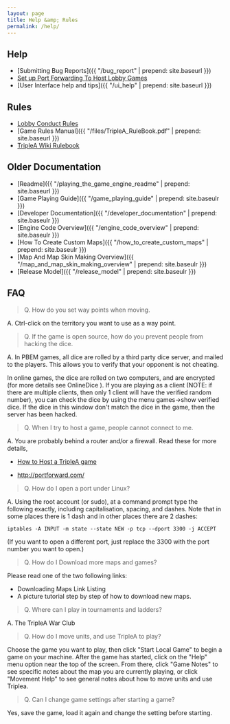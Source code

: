 ```yaml
---
layout: page
title: Help &amp; Rules
permalink: /help/
---
```


## Help
* [Submitting Bug Reports]({{ "/bug_report" | prepend: site.baseurl }})
* [Set up Port Forwarding To Host Lobby Games](http://tripleadev.1671093.n2.nabble.com/Download-Maps-Links-Hosting-Games-General-Information-tp4074312p4085700.html)
* [User Interface help and tips]({{ "/ui_help" | prepend: site.baseurl }})

## Rules

* [Lobby Conduct Rules](http://www.tripleawarclub.org/modules/newbb/viewtopic.php?topic_id=100&forum=1)
* [Game Rules Manual]({{ "/files/TripleA_RuleBook.pdf" | prepend: site.baseurl }})
* [TripleA Wiki Rulebook](http://en.wikibooks.org/wiki/TripleA)


## Older Documentation
* [Readme]({{ "/playing_the_game_engine_readme" | prepend: site.baseurl }})
* [Game Playing Guide]({{ "/game_playing_guide" | prepend: site.baseulr }})
* [Developer Documentation]({{ "/developer_documentation" | prepend: site.baseulr }})
* [Engine Code Overview]({{ "/engine_code_overview" | prepend: site.baseulr }})
* [How To Create Custom Maps]({{ "/how_to_create_custom_maps" | prepend: site.baseulr }})
* [Map And Map Skin Making Overview]({{ "/map_and_map_skin_making_overview" | prepend: site.baseulr }})
* [Release Model]({{ "/release_model" | prepend: site.baseulr }})


## FAQ

> Q. How do you set way points when moving.

A. Ctrl-click on the territory you want to use as a way point.


> Q. If the game is open source, how do you prevent people from hacking the dice.

A. In PBEM games, all dice are rolled by a third party dice server, and mailed to the players. This allows you to verify that your opponent is not cheating.

In online games, the dice are rolled on two computers, and are encrypted (for more details see OnlineDice ). If you are playing as a client (NOTE: if there are multiple clients, then only 1 client will have the verified random number), you can check the dice by using the menu games->show verified dice. If the dice in this window don't match the dice in the game, then the server has been hacked.


> Q. When I try to host a game, people cannot connect to me.

A. You are probably behind a router and/or a firewall. Read these for more details,

* [How to Host a TripleA game](http://tripleadev.1671093.n2.nabble.com/Download-Maps-Links-Hosting-Games-General-Information-tp4074312p4085700.html)

* <http://portforward.com/>


> Q. How do I open a port under Linux?

A. Using the root account (or sudo), at a command prompt type the following exactly, including capitalisation, spacing, and dashes. Note that in some places there is 1 dash and in other places there are 2 dashes:

`iptables -A INPUT -m state --state NEW -p tcp --dport 3300 -j ACCEPT`

(If you want to open a different port, just replace the 3300 with the port number you want to open.)


> Q. How do I Download more maps and games?

Please read one of the two following links:

* Downloading Maps Link Listing
* A picture tutorial step by step of how to download new maps.


> Q. Where can I play in tournaments and ladders?

A. The TripleA War Club


> Q. How do I move units, and use TripleA to play?

Choose the game you want to play, then click "Start Local Game" to begin a game on your machine.
After the game has started, click on the "Help" menu option near the top of the screen. From there, click "Game Notes" to see specific notes about the map you are currently playing, or click "Movement Help" to see general notes about how to move units and use Triplea.

> Q. Can I change game settings after starting a game?

Yes, save the game, load it again and change the setting before starting.


